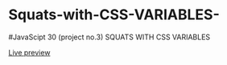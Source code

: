 # Squats-with-CSS-VARIABLES-

#JavaScipt 30 (project no.3) SQUATS WITH CSS VARIABLES 

<a href ="https://css-variable-21.netlify.app">Live preview</a>
